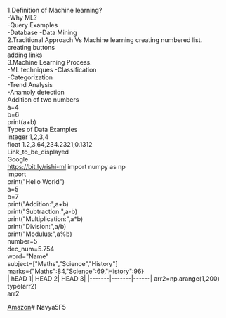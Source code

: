1.Definition of Machine learning?  
  -Why ML?  
  -Query Examples  
  -Database
  -Data Mining  
2.Traditional Approach Vs Machine learning
creating numbered list.  
creating buttons  
adding links  
3.Machine Learning Process.  
 -ML techniques
  -Classification  
  -Categorization  
  -Trend Analysis  
  -Anamoly detection  
  Addition of two numbers  
a=4  
b=6  
print(a+b)  
Types of Data	Examples  
integer	1,2,3,4  
float	1.2,3.64,234.2321,0.1312  
Link_to_be_displayed  
Google  
https://bit.ly/rishi-ml
import numpy as np  
import  
print("Hello World")  
a=5  
b=7  
print("Addition:",a+b)  
print("Subtraction:",a-b)  
print("Multiplication:",a*b)  
print("Division:",a/b)  
print("Modulus:",a%b)  
number=5    
dec_num=5.754    
word="Name"  
subject=["Maths","Science","History"]  
marks={"Maths":84,"Science":69,"History":96}  
| hEAD 1| HEAD 2| HEAD 3|
|-------|-------|------|
arr2=np.arange(1,200)  
type(arr2)  
arr2  

  
[Amazon](https://www.amazon.in/)# Navya5F5
